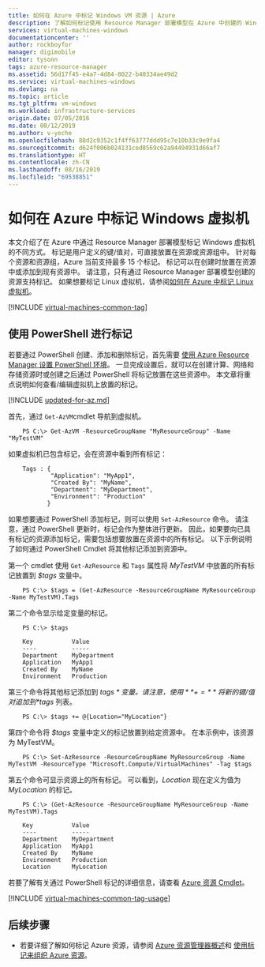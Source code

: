 ```yaml
---
title: 如何在 Azure 中标记 Windows VM 资源 | Azure
description: 了解如何标记使用 Resource Manager 部署模型在 Azure 中创建的 Windows 虚拟机。
services: virtual-machines-windows
documentationcenter: ''
author: rockboyfor
manager: digimobile
editor: tysonn
tags: azure-resource-manager
ms.assetid: 56d17f45-e4a7-4d84-8022-b40334ae49d2
ms.service: virtual-machines-windows
ms.devlang: na
ms.topic: article
ms.tgt_pltfrm: vm-windows
ms.workload: infrastructure-services
origin.date: 07/05/2016
ms.date: 08/12/2019
ms.author: v-yeche
ms.openlocfilehash: 88d2c9352c1f4ff63777ddd95c7e10b33c9e9fa4
ms.sourcegitcommit: d624f006b024131ced8569c62a94494931d66af7
ms.translationtype: HT
ms.contentlocale: zh-CN
ms.lasthandoff: 08/16/2019
ms.locfileid: "69538851"
---
```

# <a name="how-to-tag-a-windows-virtual-machine-in-azure"></a>如何在 Azure 中标记 Windows 虚拟机
本文介绍了在 Azure 中通过 Resource Manager 部署模型标记 Windows 虚拟机的不同方式。 标记是用户定义的键/值对，可直接放置在资源或资源组中。 针对每个资源和资源组，Azure 当前支持最多 15 个标记。 标记可以在创建时放置在资源中或添加到现有资源中。 请注意，只有通过 Resource Manager 部署模型创建的资源支持标记。 如果想要标记 Linux 虚拟机，请参阅[如何在 Azure 中标记 Linux 虚拟机](../linux/tag.md?toc=%2fvirtual-machines%2flinux%2ftoc.json)。

[!INCLUDE [virtual-machines-common-tag](../../../includes/virtual-machines-common-tag.md)]

## <a name="tagging-with-powershell"></a>使用 PowerShell 进行标记
若要通过 PowerShell 创建、添加和删除标记，首先需要 [使用 Azure Resource Manager 设置 PowerShell 环境][PowerShell environment with Azure Resource Manager]。 一旦完成设置后，就可以在创建计算、网络和存储资源时或创建之后通过 PowerShell 将标记放置在这些资源中。 本文章将重点说明如何查看/编辑虚拟机上放置的标记。

[!INCLUDE [updated-for-az.md](../../../includes/updated-for-az.md)]

首先，通过 `Get-AzVM`cmdlet 导航到虚拟机。

        PS C:\> Get-AzVM -ResourceGroupName "MyResourceGroup" -Name "MyTestVM"

如果虚拟机已包含标记，会在资源中看到所有标记：

        Tags : {
                "Application": "MyApp1",
                "Created By": "MyName",
                "Department": "MyDepartment",
                "Environment": "Production"
               }

如果想要通过 PowerShell 添加标记，则可以使用 `Set-AzResource` 命令。 请注意，通过 PowerShell 更新时，标记会作为整体进行更新。 因此，如果要向已具有标记的资源添加标记，需要包括想要放置在资源中的所有标记。 以下示例说明了如何通过 PowerShell Cmdlet 将其他标记添加到资源中。

第一个 cmdlet 使用 `Get-AzResource` 和 `Tags` 属性将 *MyTestVM* 中放置的所有标记放置到 *$tags* 变量中。

        PS C:\> $tags = (Get-AzResource -ResourceGroupName MyResourceGroup -Name MyTestVM).Tags

第二个命令显示给定变量的标记。

```
    PS C:\> $tags

    Key           Value
    ----          -----
    Department    MyDepartment
    Application   MyApp1
    Created By    MyName
    Environment   Production
```

第三个命令将其他标记添加到 *$tags* 变量。 请注意，使用 **+=** 将新的键/值对追加到 *$tags* 列表。

        PS C:\> $tags += @{Location="MyLocation"}

第四个命令将 *$tags* 变量中定义的标记放置到给定资源中。 在本示例中，该资源为 MyTestVM。

        PS C:\> Set-AzResource -ResourceGroupName MyResourceGroup -Name MyTestVM -ResourceType "Microsoft.Compute/VirtualMachines" -Tag $tags

第五个命令可显示资源上的所有标记。 可以看到，*Location* 现在定义为值为 *MyLocation* 的标记。

```
    PS C:\> (Get-AzResource -ResourceGroupName MyResourceGroup -Name MyTestVM).Tags

    Key           Value
    ----          -----
    Department    MyDepartment
    Application   MyApp1
    Created By    MyName
    Environment   Production
    Location      MyLocation
```

若要了解有关通过 PowerShell 标记的详细信息，请查看 [Azure 资源 Cmdlet][Azure Resource Cmdlets]。

[!INCLUDE [virtual-machines-common-tag-usage](../../../includes/virtual-machines-common-tag-usage.md)]

## <a name="next-steps"></a>后续步骤
* 若要详细了解如何标记 Azure 资源，请参阅 [Azure 资源管理器概述][Azure Resource Manager Overview]和 [使用标记来组织 Azure 资源][Using Tags to organize your Azure Resources]。

    <!-- Not Available on [Understanding your Azure Bill][Understanding your Azure Bill] and [Gain insights into your Azure resource consumption][Gain insights into your Azure resource consumption]-->

[PowerShell environment with Azure Resource Manager]: ../../azure-resource-manager/manage-resources-powershell.md
[Azure Resource Cmdlets]: https://docs.microsoft.com/powershell/module/az.resources/
[Azure Resource Manager Overview]: ../../azure-resource-manager/resource-group-overview.md
[Using Tags to organize your Azure Resources]: ../../azure-resource-manager/resource-group-using-tags.md

<!-- Not Available on [Understanding your Azure Bill]: ../../billing/billing-understand-your-bill.md -->
<!-- Not Available on [Gain insights into your Azure resource consumption]: ../../billing/billing-usage-rate-card-overview.md-->
<!-- Update_Description: wording update, update link -->